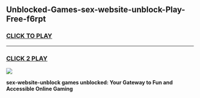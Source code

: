 
## Unblocked-Games-sex-website-unblock-Play-Free-f6rpt
<h3>
<a href="https://premium76.site?title=sex-website-unblock&ref=21A">CLICK TO PLAY</a></h3>
<hr>

<h3>
<a href="https://premium76.site?title=sex-website-unblock&ref=21A">CLICK 2 PLAY</a>
  
</h3>

<a href="https://premium76.site?title=sex-website-unblock&ref=21A"><img src="https://clearcache.store/games.png"></a>


**sex-website-unblock games unblocked: Your Gateway to Fun and Accessible Online Gaming**

